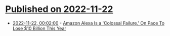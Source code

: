 # [Published on 2022-11-22](index.md)

* [2022-11-22, 00:02:00](https://tech.slashdot.org/story/22/11/21/2215257/amazon-alexa-is-a-colossal-failure-on-pace-to-lose-10-billion-this-year?utm_source=rss1.0mainlinkanon&utm_medium=feed) - [Amazon Alexa Is a 'Colossal Failure,' On Pace To Lose $10 Billion This Year](https://tech.slashdot.org/story/22/11/21/2215257/amazon-alexa-is-a-colossal-failure-on-pace-to-lose-10-billion-this-year?utm_source=rss1.0mainlinkanon&utm_medium=feed)
